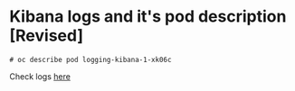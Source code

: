 # Kibana logs and it's pod description [Revised]

    # oc describe pod logging-kibana-1-xk06c
    
Check logs [here](https://gist.github.com/amitkumarj441/01a0fcb82eb5cfeb3fc6003a592a3070)

